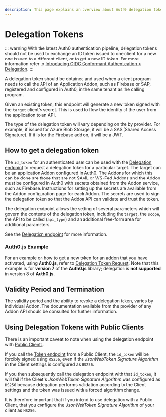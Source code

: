 ```yaml
---
description: This page explains an overview about Auth0 delegation tokens.
---
```


# Delegation Tokens

::: warning
With the latest Auth0 authentication pipeline, delegation tokens should not be used to exchange an ID token issued to one client for a new one issued to a different client, or to get a new ID token. For more information refer to [Introducing OIDC Conformant Authentication > Delegation](/api-auth/intro#delegation).
:::

A delegation token should be obtained and used when a client program needs to call the API of an Application Addon, such as Firebase or SAP, registered and configured in Auth0, in the same tenant as the calling program.

Given an existing token, this endpoint will generate a new token signed with the `target` client's secret. This is used to flow the identity of the user from the application to an API.

The type of the delegation token will vary depending on the by provider. For example, if issued for Azure Blob Storage, it will be a SAS (Shared Access Signature). If it is for the Firebase add on, it will be a JWT.

## How to get a delegation token

The `id_token` for an authenticated user can be used with the [Delegation endpoint](/api/authentication#delegation) to request a delegation token for a particular target. The target can be an application Addon configured in Auth0. The Addons for which this can be done are those that are not SAML or WS-Fed Addons and the Addon must be configured in Auth0 with secrets obtained from the Addon service, such as Firebase. Instructions for setting up the secrets are available from the Addon configuration page for each Addon. The secrets are used to sign the delegation token so that the Addon API can validate and trust the token.

The delegation endpoint allows the setting of several parameters which will govern the contents of the delegation token, including the `target`, the `scope`, the API to be called (`api_type`) and an additional free-form area for additional parameters.

See the [Delegation endpoint](/api/authentication#delegation) for more information.

### Auth0.js Example

For an example on how to get a new token for an addon that you have activated, using __Auth0.js__, refer to [Delegation Token Request](/libraries/auth0js/v7#delegation-token-request). Note that this example is for **version 7** of the __Auth0.js__ library; delegation is **not supported** in version 8 of __Auth0.js__.

## Validity Period and Termination

The validity period and the ability to revoke a delegation token, varies by individual Addon. The documentation available from the provider of any Addon API should be consulted for further information.

## Using Delegation Tokens with Public Clients

There is an important caveat to note when using the delegation endpoint with [Public Clients](/clients/client-types#public-clients). 

If you call the [Token endpoint](/api/authentication#get-token) from a Public Client, the `id_token` will be forcibly signed using `RS256`, even if the _JsonWebToken Signature Algorithm_ in the Client settings is configured as `HS256`.

If you then subsequently call the delegation endpoint with that `id_token`, it will fail if the Client's _JsonWebToken Signature Algorithm_ was configured as `HS256` because delegation performs validation according to the Client settings and the token was issued with a forced algorithm change.

It is therefore important that if you intend to use delegation with a Public Client, that you configure the _JsonWebToken Signature Algorithm_ of your client as `HS256`.